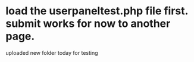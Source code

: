 # load the userpaneltest.php file first. submit works for now to another page.
uploaded new folder today for testing
